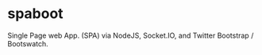 spaboot
=======

Single Page web App. (SPA) via NodeJS, Socket.IO, and Twitter Bootstrap / Bootswatch.
